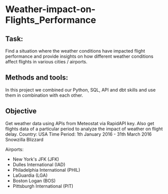# Weather-impact-on-Flights_Performance

## Task:
Find a situation where the weather conditions have impacted flight performance and provide insights on how different weather conditions affect flights in various cities / airports.

## Methods and tools:
In this project we combined our Python, SQL, API and dbt skills and use them in combination with each other.

## Objective
Get weather data using APIs from Meteostat via RapidAPI key. Also get flights data of a particular period to analyze the impact of weather on flight delay.
Country: USA
Time Period: 1th January 2016 - 31th March 2016
Snowzilla Blizzard

Airports: 
- New York's JFK (JFK)
- Dulles International (IAD)
- Philadelphia International (PHIL)
- LaGuardia (LGA)
- Boston Logan (BOS)
- Pittsburgh International (PIT)
